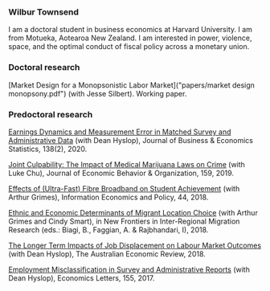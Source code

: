 ### Wilbur Townsend

I am a doctoral student in business economics at Harvard University. I am from Motueka, Aotearoa New Zealand. I am interested in power, violence, space, and the optimal conduct of fiscal policy across a monetary union.

### Doctoral research

[Market Design for a Monopsonistic Labor Market]("papers/market design monopsony.pdf")
(with Jesse Silbert). Working paper.


### Predoctoral research

[Earnings Dynamics and Measurement Error in Matched Survey and Administrative Data](https://www.tandfonline.com/doi/abs/10.1080/07350015.2018.1514308)
(with Dean Hyslop), Journal of Business & Economics Statistics, 138(2), 2020.

[Joint Culpability: The Impact of Medical Marijuana Laws on Crime](https://www.sciencedirect.com/science/article/abs/pii/S016726811830180X) (with Luke Chu), Journal of Economic Behavior & Organization, 159, 2019.

[Effects of (Ultra-Fast) Fibre Broadband on Student Achievement](https://www.sciencedirect.com/science/article/abs/pii/S0167624517301828) (with Arthur Grimes), Information Economics and Policy, 44, 2018.

[Ethnic and Economic Determinants of Migrant Location Choice](https://link.springer.com/chapter/10.1007/978-3-319-75886-2_9) (with Arthur Grimes and Cindy Smart), in New Frontiers in Inter-Regional Migration Research (eds.: Biagi, B., Faggian, A. & Rajbhandari, I), 2018.

[The Longer Term Impacts of Job Displacement on Labour Market Outcomes](https://onlinelibrary.wiley.com/doi/abs/10.1111/1467-8462.12312) (with Dean Hyslop), The Australian Economic Review, 2018.

[Employment Misclassification in Survey and Administrative Reports](https://www.sciencedirect.com/science/article/abs/pii/S0165176517301076) (with Dean Hyslop), Economics Letters, 155, 2017.
